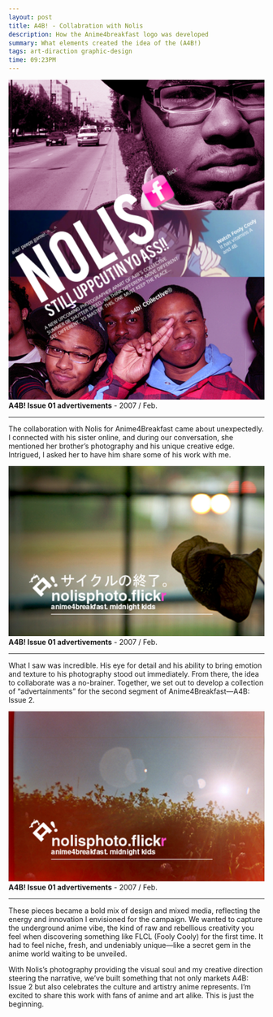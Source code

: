 ```yaml
---
layout: post
title: A4B! - Collabration with Nolis
description: How the Anime4breakfast logo was developed
summary: What elements created the idea of the (A4B!)
tags: art-diraction graphic-design
time: 09:23PM
---
```


![a4b-nolis](/assets/img/a4b-nolis.png.png)
**A4B! Issue 01 advertivements** - 2007 / Feb.

---

The collaboration with Nolis for Anime4Breakfast came about unexpectedly. I connected with his sister online, and during our conversation, she mentioned her brother’s photography and his unique creative edge. Intrigued, I asked her to have him share some of his work with me.

![nolisphoto-1](/assets/img/nolisphoto-1.png)
**A4B! Issue 01 advertivements** - 2007 / Feb.

---

What I saw was incredible. His eye for detail and his ability to bring emotion and texture to his photography stood out immediately. From there, the idea to collaborate was a no-brainer. Together, we set out to develop a collection of “advertainments” for the second segment of Anime4Breakfast—A4B: Issue 2.

![nolisphoto-2](/assets/img/nolisphoto-2.png)
**A4B! Issue 01 advertivements** - 2007 / Feb.

---

These pieces became a bold mix of design and mixed media, reflecting the energy and innovation I envisioned for the campaign. We wanted to capture the underground anime vibe, the kind of raw and rebellious creativity you feel when discovering something like FLCL (Fooly Cooly) for the first time. It had to feel niche, fresh, and undeniably unique—like a secret gem in the anime world waiting to be unveiled.

With Nolis’s photography providing the visual soul and my creative direction steering the narrative, we’ve built something that not only markets A4B: Issue 2 but also celebrates the culture and artistry anime represents. I’m excited to share this work with fans of anime and art alike. This is just the beginning.

